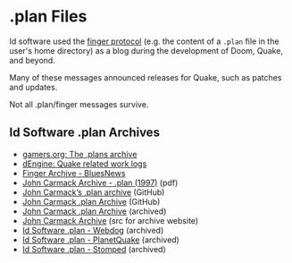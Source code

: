 # .plan Files

Id software used the [finger protocol](https://en.wikipedia.org/wiki/Finger_(protocol)) (e.g. the content of a `.plan` file in the user's home directory) as a blog during the development of Doom, Quake, and beyond.

Many of these messages announced releases for Quake, such as patches and updates.

Not all .plan/finger messages survive.

## Id Software .plan Archives

* [gamers.org: The .plans archive](https://www.gamers.org/pub/archives/plans/)
* [dEngine: Quake related work logs](https://www.gamers.org/dEngine/quake/info/worklogs.html)
* [Finger Archive - BluesNews](https://www.bluesnews.com/cgi-bin/summary.pl?comp=id_Software)
* [John Carmack Archive - .plan (1997)](https://fabiensanglard.net/fd_proxy/doom3/pdfs/johnc-plan_1997.pdf) (pdf)
* [John Carmack’s .plan archive](https://github.com/oliverbenns/john-carmack-plan) (GitHub)
* [John Carmack .plan Archive](https://github.com/ESWAT/john-carmack-plan-archive) (GitHub)
* [John Carmack .plan Archive](https://web.archive.org/web/20130410005545/http://floodyberry.com/carmack/plan.html) (archived)
* [John Carmack Archive](https://github.com/floodyberry/carmack) (src for archive website)
* [Id Software .plan - Webdog](https://web.archive.org/web/20031204190049/http://webdog.org/cgi-bin/showcompany.plm?company=id%20Software) (archived)
* [Id Software .plan - PlanetQuake](https://web.archive.org/web/19990824172813/http://finger.planetquake.com/company.asp?id=1) (archived)
* [Id Software .plan - Stomped](https://web.archive.org/web/20000531213929/http://finger.stomped.com/company.php3?company=id+Software) (archived)

